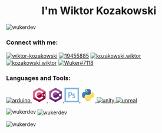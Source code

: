 <h1 align="center">I'm Wiktor Kozakowski</h1>
<p align="left"> <img src="https://komarev.com/ghpvc/?username=wukerdev&label=Profile%20views&color=0e75b6&style=flat" alt="wukerdev" /> </p>



<h3 align="left">Connect with me:</h3>
<p align="left">
<a href="https://linkedin.com/in/wiktor-kozakowski" target="blank"><img align="center" src="https://raw.githubusercontent.com/rahuldkjain/github-profile-readme-generator/master/src/images/icons/Social/linked-in-alt.svg" alt="wiktor-kozakowski" height="30" width="40" /></a>
<a href="https://stackoverflow.com/users/19455885" target="blank"><img align="center" src="https://raw.githubusercontent.com/rahuldkjain/github-profile-readme-generator/master/src/images/icons/Social/stack-overflow.svg" alt="19455885" height="30" width="40" /></a>
<a href="https://fb.com/kozakowski.wiktor" target="blank"><img align="center" src="https://raw.githubusercontent.com/rahuldkjain/github-profile-readme-generator/master/src/images/icons/Social/facebook.svg" alt="kozakowski.wiktor" height="30" width="40" /></a>
<a href="https://instagram.com/kozakowski.wiktor" target="blank"><img align="center" src="https://raw.githubusercontent.com/rahuldkjain/github-profile-readme-generator/master/src/images/icons/Social/instagram.svg" alt="kozakowski.wiktor" height="30" width="40" /></a>
<a href="https://discord.gg/Wuker#7118" target="blank"><img align="center" src="https://raw.githubusercontent.com/rahuldkjain/github-profile-readme-generator/master/src/images/icons/Social/discord.svg" alt="Wuker#7118" height="30" width="40" /></a>
</p>

<h3 align="left">Languages and Tools:</h3>
<p align="left"> <a href="https://www.arduino.cc/" target="_blank" rel="noreferrer"> <img src="https://cdn.worldvectorlogo.com/logos/arduino-1.svg" alt="arduino" width="40" height="40"/> </a> <a href="https://www.w3schools.com/cpp/" target="_blank" rel="noreferrer"> <img src="https://raw.githubusercontent.com/devicons/devicon/master/icons/cplusplus/cplusplus-original.svg" alt="cplusplus" width="40" height="40"/> </a> <a href="https://www.w3schools.com/cs/" target="_blank" rel="noreferrer"> <img src="https://raw.githubusercontent.com/devicons/devicon/master/icons/csharp/csharp-original.svg" alt="csharp" width="40" height="40"/> </a> <a href="https://www.photoshop.com/en" target="_blank" rel="noreferrer"> <img src="https://raw.githubusercontent.com/devicons/devicon/master/icons/photoshop/photoshop-line.svg" alt="photoshop" width="40" height="40"/> </a> <a href="https://www.python.org" target="_blank" rel="noreferrer"> <img src="https://raw.githubusercontent.com/devicons/devicon/master/icons/python/python-original.svg" alt="python" width="40" height="40"/> </a> <a href="https://unity.com/" target="_blank" rel="noreferrer"> <img src="https://www.vectorlogo.zone/logos/unity3d/unity3d-icon.svg" alt="unity" width="40" height="40"/> </a> <a href="https://unrealengine.com/" target="_blank" rel="noreferrer"> <img src="https://raw.githubusercontent.com/kenangundogan/fontisto/036b7eca71aab1bef8e6a0518f7329f13ed62f6b/icons/svg/brand/unreal-engine.svg" alt="unreal" width="40" height="40"/> </a> </p>

<p><img align="left" src="https://github-readme-stats.vercel.app/api/top-langs?username=wukerdev&show_icons=true&locale=en&layout=compact" alt="wukerdev" /></p>

<p>&nbsp;<img align="center" src="https://github-readme-stats.vercel.app/api?username=wukerdev&show_icons=true&locale=en" alt="wukerdev" /></p>

<p><img align="center" src="https://github-readme-streak-stats.herokuapp.com/?user=wukerdev&" alt="wukerdev" /></p>
